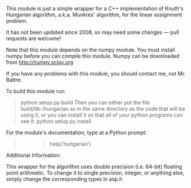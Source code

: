 This module is just a simple wrapper for a C++ implementation of Knuth's Hungarian algorithm, a.k.a. Munkres' algorithm, for the linear assignment problem.

It has not been updated since 2008, so may need some changes &mdash; pull requests are welcome!

Note that this module depends on the numpy module. You must install numpy before you can compile this module. Numpy can be downloaded from http://numpy.scipy.org

If you have any problems with this module, you should contact me, not Mr. Battre.


To build this module run:
> python setup.py build
Then you can either put the file build/lib-<YOUR-PLATFORM>/hungarian.so in the same directory as the code that will be using it, or you can install it so that all of your python programs can see it:
> python setup.py install

For the module's documentation, type at a Python prompt:
>>> help('hungarian')


Additional Information:

This wrapper for the algorithm uses double precision (i.e. 64-bit) floating point arithmetic. To change it to single precision, integer, or anything else, simply change the corresponding types in asp.h
